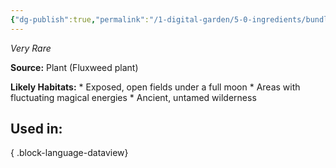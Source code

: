 ```yaml
---
{"dg-publish":true,"permalink":"/1-digital-garden/5-0-ingredients/bundle-of-full-moon-fluxweed/","tags":["ingredient","rare"]}
---
```


*Very Rare*

**Source:** Plant (Fluxweed plant)

**Likely Habitats:** * Exposed, open fields under a full moon * Areas with fluctuating magical energies * Ancient, untamed wilderness

## Used in:


{ .block-language-dataview}

